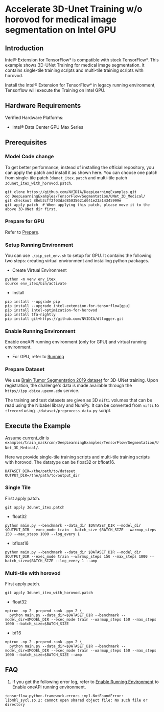 # Accelerate 3D-Unet Training w/o horovod for medical image segmentation on Intel GPU

## Introduction

Intel® Extension for TensorFlow* is compatible with stock TensorFlow*. 
This example shows 3D-UNet Training for medical image segmentation. It contains single-tile training scripts and multi-tile training scripts with horovod.

Install the Intel® Extension for TensorFlow* in legacy running environment, Tensorflow will execute the Training on Intel GPU.

## Hardware Requirements

Verified Hardware Platforms:

 - Intel® Data Center GPU Max Series

## Prerequisites

### Model Code change

To get better performance, instead of installing the official repository, you can apply the patch and install it as shown here. You can choose one patch from single-tile patch `3dunet_itex.patch` and multi-tile patch `3dunet_itex_with_horovod.patch`. 

```
git clone https://github.com/NVIDIA/DeepLearningExamples.git
cd DeepLearningExamples/TensorFlow/Segmentation/UNet_3D_Medical/
git checkout 88eb3cff2f03dad85035621d041e23a14345999e
git apply patch  # When applying this patch, please move it to the above 3D-UNet dir first.
```

### Prepare for GPU

Refer to [Prepare](../common_guide_running.md#prepare).

### Setup Running Environment

You can use `./pip_set_env.sh` to setup for GPU. It contains the following two steps: creating virtual environment and installing python packages.

+ Create Virtual Environment

```
python -m venv env_itex
source env_itex/bin/activate
```

+ Install

```
pip install --upgrade pip
pip install --upgrade intel-extension-for-tensorflow[gpu]
pip install intel-optimization-for-horovod
pip install tfa-nightly
pip install git+https://github.com/NVIDIA/dllogger.git
```

### Enable Running Environment

Enable oneAPI running environment (only for GPU) and virtual running environment.

   * For GPU, refer to [Running](../common_guide_running.md#running)

### Prepare Dataset

We use [Brain Tumor Segmentation 2019 dataset](https://www.med.upenn.edu/cbica/brats-2019/) for 3D-UNet training. Upon registration, the challenge's data is made available through the `https//ipp.cbica.upenn.edu` service.

The training and test datasets are given as 3D `nifti` volumes that can be read using the Nibabel library and NumPy. It can be converted from `nifti` to `tfrecord` using `./dataset/preprocess_data.py` script.

## Execute the Example

Assume current_dir is `examples/train_maskrcnn/DeepLearningExamples/TensorFlow/Segmentation/UNet_3D_Medical/`.

Here we provide single-tile training scripts and multi-tile training scripts with horovod. The datatype can be float32 or bfloat16.

```
DATASET_DIR=/the/path/to/dataset
OUTPUT_DIR=/the/path/to/output_dir
```

### Single Tile

First apply patch.

```
git apply 3dunet_itex.patch
```

+ float32

```
python main.py --benchmark --data_dir $DATASET_DIR --model_dir $OUTPUT_DIR --exec_mode train --batch_size $BATCH_SIZE --warmup_steps 150 --max_steps 1000 --log_every 1 
```

+ bfloat16

```
python main.py --benchmark --data_dir $DATASET_DIR --model_dir $OUTPUT_DIR --exec_mode train --warmup_steps 150 --max_steps 1000 --batch_size=$BATCH_SIZE --log_every 1 --amp
```

### Multi-tile with horovod

First apply patch.

```
git apply 3dunet_itex_with_horovod.patch
```

+ float32

```
mpirun -np 2 -prepend-rank -ppn 2 \
  python main.py --data_dir=$DATASET_DIR --benchmark --model_dir=$MODEL_DIR --exec_mode train --warmup_steps 150 --max_steps 1000 --batch_size=$BATCH_SIZE
```

+ bf16

```
mpirun -np 2 -prepend-rank -ppn 2 \
  python main.py --data_dir=$DATASET_DIR --benchmark --model_dir=$MODEL_DIR --exec_mode train --warmup_steps 150 --max_steps 1000 --batch_size=$BATCH_SIZE --amp
```

## FAQ

1. If you get the following error log, refer to [Enable Running Environment](#Enable-Running-Environment) to Enable oneAPI running environment.

``` 
tensorflow.python.framework.errors_impl.NotFoundError: libmkl_sycl.so.2: cannot open shared object file: No such file or directory
```
